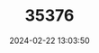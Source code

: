 ---
title: "35376"
category: "Chrysophyllum flexuosum"
draft: false
date: 2024-02-22 13:03:50
languages:
  Portuguese: ["Bapeba-pedrim"]
---